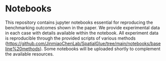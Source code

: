 # Notebooks

This repository contains jupyter notebooks essential for reproducing the benchmarking outcomes shown in the paper. We provide experimental data in each case with details available within the notebook. All experiment data is reproducible through the provided scripts of various methods (https://github.com/JinmiaoChenLab/SpatialGlue/tree/main/notebooks/baseline%20methods). Some notebooks will be uploaded shortly to complement the available resources.  

